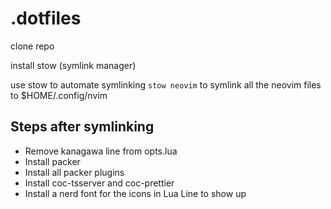 # .dotfiles

clone repo

install stow (symlink manager)

use stow to automate symlinking
`stow neovim`
to symlink all the neovim files to $HOME/.config/nvim

## Steps after symlinking
- Remove kanagawa line from opts.lua
- Install packer
- Install all packer plugins
- Install coc-tsserver and coc-prettier
- Install a nerd font for the icons in Lua Line to show up
